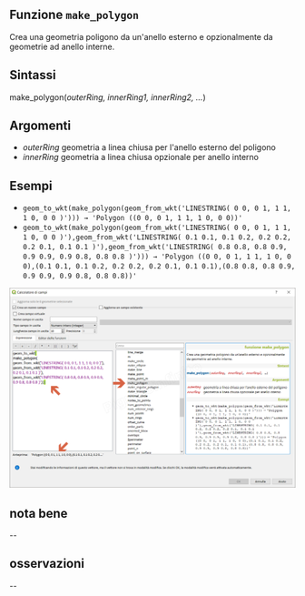 ## Funzione `make_polygon`

Crea una geometria poligono da un'anello esterno e opzionalmente da geometrie ad anello interne.

## Sintassi

make_polygon(_outerRing, innerRing1, innerRing2, …_)

## Argomenti

* _outerRing_ geometria a linea chiusa per l'anello esterno del poligono
* _innerRing_ geometria a linea chiusa opzionale per anello interno

## Esempi
* `geom_to_wkt(make_polygon(geom_from_wkt('LINESTRING( 0 0, 0 1, 1 1, 1 0, 0 0 )'))) → 'Polygon ((0 0, 0 1, 1 1, 1 0, 0 0))'`
* `geom_to_wkt(make_polygon(geom_from_wkt('LINESTRING( 0 0, 0 1, 1 1, 1 0, 0 0 )'),geom_from_wkt('LINESTRING( 0.1 0.1, 0.1 0.2, 0.2 0.2, 0.2 0.1, 0.1 0.1 )'),geom_from_wkt('LINESTRING( 0.8 0.8, 0.8 0.9, 0.9 0.9, 0.9 0.8, 0.8 0.8 )'))) → 'Polygon ((0 0, 0 1, 1 1, 1 0, 0 0),(0.1 0.1, 0.1 0.2, 0.2 0.2, 0.2 0.1, 0.1 0.1),(0.8 0.8, 0.8 0.9, 0.9 0.9, 0.9 0.8, 0.8 0.8))'`

![](/img/geometria/make_polygon/make_polygon1.png)

## nota bene

--

## osservazioni

--